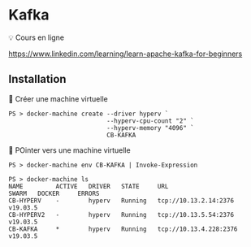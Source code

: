 # Kafka


:bulb: Cours en ligne

https://www.linkedin.com/learning/learn-apache-kafka-for-beginners

## Installation

:pushpin: Créer une machine virtuelle

```
PS > docker-machine create --driver hyperv `
                           --hyperv-cpu-count "2" `
                           --hyperv-memory "4096" `
                           CB-KAFKA
```

:pushpin: POinter vers une machine virtuelle

```
PS > docker-machine env CB-KAFKA | Invoke-Expression
```

```
PS > docker-machine ls
NAME         ACTIVE   DRIVER   STATE     URL                      SWARM   DOCKER     ERRORS
CB-HYPERV    -        hyperv   Running   tcp://10.13.2.14:2376            v19.03.5
CB-HYPERV2   -        hyperv   Running   tcp://10.13.5.54:2376            v19.03.5
CB-KAFKA     *        hyperv   Running   tcp://10.13.4.228:2376           v19.03.5
```
